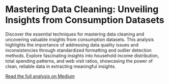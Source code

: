 # Mastering Data Cleaning: Unveiling Insights from Consumption Datasets

Discover the essential techniques for mastering data cleaning and uncovering valuable insights from consumption datasets. This analysis highlights the importance of addressing data quality issues and inconsistencies through standardized formatting and outlier detection methods. Explore fascinating insights into household income distribution, total spending patterns, and web visit ratios, showcasing the power of clean, reliable data in extracting meaningful insights.

[Read the full analysis on Medium](https://medium.com/@navalesnahuel/mastering-data-cleaning-unveiling-insights-from-consumption-datasets-d8fc1b9ab006)
